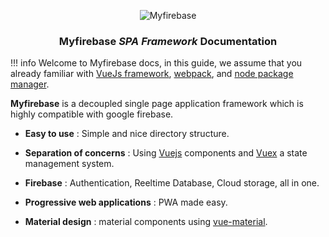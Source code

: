 <p align="center">
	<img src="http://i.imgur.com/eui4MCQ.png" alt="Myfirebase">
</p>

<h3 align="center"><b>Myfirebase</b> <i>SPA Framework</i> Documentation</h3>

!!! info
	Welcome to Myfirebase docs, in this guide, we assume that you already familiar with [VueJs framework](http://vuejs.org), [webpack](https://webpack.github.io/), and [node package manager](https://www.npmjs.com/).

**Myfirebase** is a decoupled single page application framework which is highly compatible with google firebase.


 - **Easy to use** : Simple and nice directory structure.

 - **Separation of concerns** : Using [Vuejs](https://vuejs.org) components and [Vuex](https://vuex.vuejs.org) a state management system.

 - **Firebase** : Authentication, Reeltime Database, Cloud storage, all in one.

 - **Progressive web applications** : PWA made easy.

 - **Material design** : material components using [vue-material](https://vuematerial.github.io).